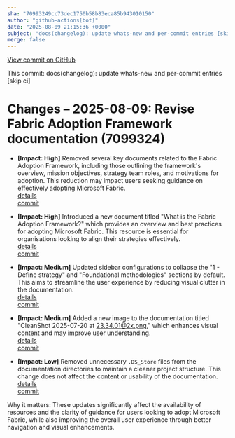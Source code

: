 ```yaml
---
sha: "70993249cc73dec1750b58b83eca85b943010150"
author: "github-actions[bot]"
date: "2025-08-09 21:15:36 +0000"
subject: "docs(changelog): update whats-new and per-commit entries [skip ci]"
merge: false
---
```


[View commit on GitHub](https://github.com/TheTrustedAdvisor/FabricAdoptionFramework/commit/70993249cc73dec1750b58b83eca85b943010150)

This commit: docs(changelog): update whats-new and per-commit entries [skip ci]

# Changes – 2025-08-09: Revise Fabric Adoption Framework documentation (7099324)

- **[Impact: High]** Removed several key documents related to the Fabric Adoption Framework, including those outlining the framework's overview, mission objectives, strategy team roles, and motivations for adoption. This reduction may impact users seeking guidance on effectively adopting Microsoft Fabric.  
  [details](/docs/about/changes/2025-07-20-99bbd7955c423e1670f1e1e9f3b50a9a79f6860f)  
  [commit](https://github.com/TheTrustedAdvisor/FabricAdoptionFramework/commit/99bbd7955c423e1670f1e1e9f3b50a9a79f6860f)

- **[Impact: High]** Introduced a new document titled "What is the Fabric Adoption Framework?" which provides an overview and best practices for adopting Microsoft Fabric. This resource is essential for organisations looking to align their strategies effectively.  
  [details](/docs/about/changes/2025-08-07-3364fbe21e1e3ee6774e4f7b9fddcb886253b217)  
  [commit](https://github.com/TheTrustedAdvisor/FabricAdoptionFramework/commit/3364fbe21e1e3ee6774e4f7b9fddcb886253b217)

- **[Impact: Medium]** Updated sidebar configurations to collapse the "1 - Define strategy" and "Foundational methodologies" sections by default. This aims to streamline the user experience by reducing visual clutter in the documentation.  
  [details](/docs/about/changes/2025-08-07-08b52a65abd403612f5df4029d2d518a8d5ca89b)  
  [commit](https://github.com/TheTrustedAdvisor/FabricAdoptionFramework/commit/08b52a65abd403612f5df4029d2d518a8d5ca89b)

- **[Impact: Medium]** Added a new image to the documentation titled "CleanShot 2025-07-20 at 23.34.01@2x.png," which enhances visual content and may improve user understanding.  
  [details](/docs/about/changes/2025-07-20-eddd0949c711e7773c95ea8645f33219fc8e68f8)  
  [commit](https://github.com/TheTrustedAdvisor/FabricAdoptionFramework/commit/eddd0949c711e7773c95ea8645f33219fc8e68f8)

- **[Impact: Low]** Removed unnecessary `.DS_Store` files from the documentation directories to maintain a cleaner project structure. This change does not affect the content or usability of the documentation.  
  [details](/docs/about/changes/2025-07-20-4dec936fdb51eb08c978644a8ad5177963c5f0c4)  
  [commit](https://github.com/TheTrustedAdvisor/FabricAdoptionFramework/commit/4dec936fdb51eb08c978644a8ad5177963c5f0c4)

Why it matters: These updates significantly affect the availability of resources and the clarity of guidance for users looking to adopt Microsoft Fabric, while also improving the overall user experience through better navigation and visual enhancements.
